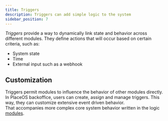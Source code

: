 ```yaml
---
title: Triggers
description: Triggers can add simple logic to the system
sidebar_position: 7
---
```

<!-- # Triggers -->

*Triggers* provide a way to dynamically link state and behavior across different modules.
They define actions that will occur based on certain criteria, such as:
- System state
- Time
- External input such as a webhook

## Customization

Triggers permit modules to influence the behavior of other modules directly.  
In PlaceOS backoffice, users can create, assign and manage triggers.
This way, they can customize extensive event driven behavior.  
That accompanies more complex core system behavior written in the logic [modules](modules.md).

